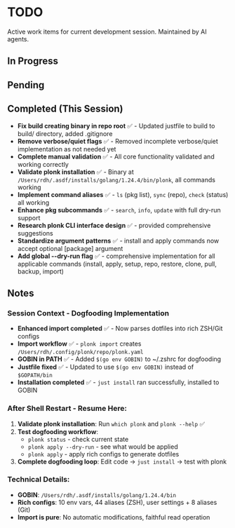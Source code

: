 # TODO

Active work items for current development session. Maintained by AI agents.

## In Progress

## Pending

## Completed (This Session)
- **Fix build creating binary in repo root** ✅ - Updated justfile to build to build/ directory, added .gitignore
- **Remove verbose/quiet flags** ✅ - Removed incomplete verbose/quiet implementation as not needed yet
- **Complete manual validation** ✅ - All core functionality validated and working correctly
- **Validate plonk installation** ✅ - Binary at `/Users/rdh/.asdf/installs/golang/1.24.4/bin/plonk`, all commands working
- **Implement command aliases** ✅ - `ls` (pkg list), `sync` (repo), `check` (status) all working
- **Enhance pkg subcommands** ✅ - `search`, `info`, `update` with full dry-run support
- **Research plonk CLI interface design** ✅ - provided comprehensive suggestions
- **Standardize argument patterns** ✅ - install and apply commands now accept optional [package] argument
- **Add global --dry-run flag** ✅ - comprehensive implementation for all applicable commands (install, apply, setup, repo, restore, clone, pull, backup, import)

## Notes

### Session Context - Dogfooding Implementation
- **Enhanced import completed** ✅ - Now parses dotfiles into rich ZSH/Git configs
- **Import workflow** ✅ - `plonk import` creates `/Users/rdh/.config/plonk/repo/plonk.yaml` 
- **GOBIN in PATH** ✅ - Added `$(go env GOBIN)` to ~/.zshrc for dogfooding
- **Justfile fixed** ✅ - Updated to use `$(go env GOBIN)` instead of `$GOPATH/bin`
- **Installation completed** ✅ - `just install` ran successfully, installed to GOBIN

### After Shell Restart - Resume Here:
1. **Validate plonk installation**: Run `which plonk` and `plonk --help` ✅
2. **Test dogfooding workflow**: 
   - `plonk status` - check current state
   - `plonk apply --dry-run` - see what would be applied  
   - `plonk apply` - apply rich configs to generate dotfiles
3. **Complete dogfooding loop**: Edit code → `just install` → test with plonk

### Technical Details:
- **GOBIN**: `/Users/rdh/.asdf/installs/golang/1.24.4/bin` 
- **Rich configs**: 10 env vars, 44 aliases (ZSH), user settings + 8 aliases (Git)
- **Import is pure**: No automatic modifications, faithful read operation